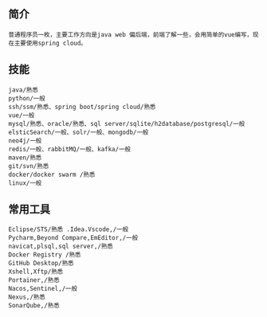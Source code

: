  ## 简介

    普通程序员一枚，主要工作方向是java web 偏后端，前端了解一些，会用简单的vue编写，现在主要使用spring cloud。
<!--
    姓名： 王滕辉 
    性别： 男
    出生年： 1991
    联系方式：
        QQ/微信：514840279 
        Email：514840279@qq.com

常用工具：[简书](https://www.jianshu.com/u/cf31b9838b17) /[github](https://github.com/514840279) /[笔记](https://514840279.github.io/514840279/)  -->
    

## 技能

    java/熟悉
    python/一般
    ssh/ssm/熟悉、spring boot/spring cloud/熟悉
    vue/一般
    mysql/熟悉、oracle/熟悉、sql server/sqlite/h2database/postgresql/一般
    elsticSearch/一般、solr/一般、mongodb/一般
    neo4j/一般
    redis/一般、rabbitMQ/一般、kafka/一般
    maven/熟悉
    git/svn/熟悉
    docker/docker swarm /熟悉
    linux/一般
    
    
 ## 常用工具
    Eclipse/STS/熟悉 .Idea.Vscode,/一般
    Pycharm,Beyond Compare,EmEditor,/一般
    navicat,plsql,sql server,/熟悉
    Docker Registry /熟悉
    GitHub Desktop/熟悉
    Xshell,Xftp/熟悉
    Portainer,/熟悉
    Nacos,Sentinel,/一般
    Nexus,/熟悉
    SonarQube,/熟悉
    
    
    


<!-- ## 工作经验

### 大连优尼特有限公司 2014.05~2015.07 技术开发岗位

主要负者代码开发、测试等工作。
主要完成的项目：对日项目（project2） 升级改造。
项目采用 (ssm)的架构 tomcat 部署的，页面是html，开发工具eclipse。

### 大连数盟科技有限公司 2015.07~2020.02 技术开发岗位

主要负者代码开发、测试等工作。
主要完成的项目 大数据违法信息调查平台，车辆销售分析平台，全国判决文书分析平台。
项目采用 (spring boot )的架构 tomcat 部署的，页面是html+javascript，开发工具eclipse。

### 中策征信有限公司 2020.07~至今 技术开发岗位

主要负者代码开发、测试等工作。
主要完成的项目 [中策征信](https://zcxycx.com/#/)
项目采用 微服务(spring cloud )的架构 采用docker 部署的，页面是vue，开发工具eclipse。 -->
